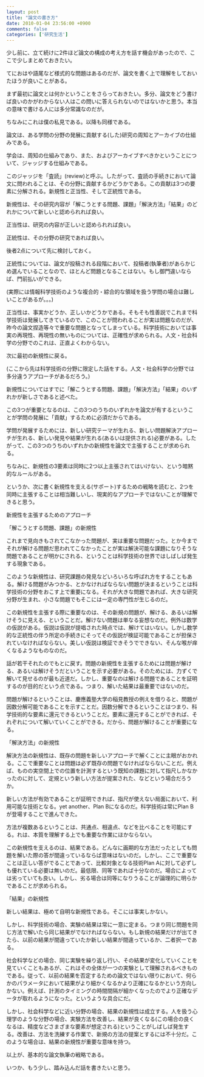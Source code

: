 ```yaml
---
layout: post
title: "論文の書き方"
date: 2010-01-04 23:56:00 +0900
comments: false
categories: ['研究生活']
---
```

少し前に、立て続けに2件ほど論文の構成の考え方を話す機会があったので、ここで少しまとめておきたい。

てにおはや語尾など様式的な問題はあるのだが、論文を書く上で理解をしておいたほうが良いことがある。

まず最初に論文とは何かということをさらっておきたい。多分、論文をどう書けば良いのかがわからない人はこの問いに答えられないのではないかと思う。本当の意味で書ける人には多分常識なのだが。

ちなみにこれは僕の私見である。以降も同様である。

論文は、ある学問の分野の発展に貢献する(した)研究の周知とアーカイブの仕組みである。

学会は、周知の仕組みであり、また、およびアーカイブすべきかということについて、ジャッジする仕組みである。

このジャッジを「査読」(review)と呼ぶ。したがって、査読の手続きにおいて論文に問われることは、その分野に貢献するかどうかである。この貢献は3つの要素に分解される。新規性と正当性、そして正統性である。

新規性は、その研究内容が「解こうとする問題、課題」「解決方法」「結果」のどれかについて新しいと認められれば良い。

正当性は、研究の内容が正しいと認められれば良い。

正統性は、その分野の研究であれば良い。

後者2点について先に検討しておく。

正統性については、論文が投稿される段階において、投稿者(執筆者)があらかじめ選んでいることなので、ほとんど問題となることはない。もし御門違いならば、門前払いができる。

(実際には情報科学技術のような複合的・綜合的な領域を扱う学問の場合は難しいことがあるが。。。)

正当性は、事実かどうか、正しいかどうかである。そもそも性善説でこれまで科学技術は発展してきているので、このことが問われることが実は問題なのだが、昨今の論文捏造等々で重要な問題となってしまっている。科学技術においては事実の再現性、再現性の無いものについては、正確性が求められる。人文・社会科学の分野でのこれは、正直よくわからない。

次に最初の新規性に戻る。

(ここから先は科学技術の分野に限定した話をする。人文・社会科学の分野では多分違うアプローチがあるだろう。)

新規性についてはすでに「解こうとする問題、課題」「解決方法」「結果」のいずれかが新しさであると述べた。

この3つが重要となるのは、この3つのうちのいずれかを論文が有するということが学問の発展に「貢献」するために必須だからである。

学問が発展するためには、新しい研究テーマが生れる、新しい問題解決アプローチが生れる、新しい発見や結果が生れる(あるいは提供される)必要がある。したがって、この3つのうちのいずれかの新規性を論文で主張することが求められる。

ちなみに、新規性の3要素は同時に2つ以上主張されてはいけない、という暗黙的なルールがある。

というか、次に書く新規性を支える(サポート)するための戦略を読むと、2つを同時に主張することは相当難しいし、現実的なアプローチではないことが理解できると思う。

新規性を主張するためのアプローチ

「解こうとする問題、課題」の新規性

これまで見向きもされてこなかった問題が、実は重要な問題だった。とか今までそれが解ける問題だ思われてこなかったことが実は解決可能な課題になりそうな問題であることが明かにされる、ということは科学技術の世界ではしばしば発生する現象である。

このような新規性は、研究課題の発見などいろいろな呼ばれ方をすることもある。解ける問題がみつかる、とかなければならない問題が決まるということは科学技術の分野をおこす上で重要になる。それが大きな問題であれば、大きな研究分野が生まれ、小さな問題でもそこには一定の専門性が生じるのだ。

この新規性を主張する際に重要なのは、その新規の問題が、解ける、あるいは解けそうに見える、ということだ。解けない問題は単なる妄想なのだ。例外は数学の仮説がある。仮説は仮説が提唱された時点では、解けてはいない。しかし数学的な正統性の伴う所定の手続きにそってその仮説が検証可能であることが担保されていなければならない。美しい仮説は検証できそうでできない、そんな喉が痒くなるようなものなのだ。

話が若干それたのでもとに戻す。問題の新規性を主張するためには問題が解ける、あるいは解けそうだということを示す必要がある。そのためには、力ずくで解いて見せるのが最も近道だ。しかし、重要なのは解ける問題であることを証明するのが目的だという点である。つまり、解いた結果は最重要ではないのだ。

問題が解けるということは、慶應義塾大学の稲見教授の例えを借りると、問題が因数分解可能であることを示すことだ。因数分解できるということはつまり、科学技術的な要素に還元できるということだ。要素に還元することができれば、それぞれについて解いていくことができる。だから、問題が解けることが重要になる。

「解決方法」の新規性

解決方法の新規性は、既存の問題を新しいアプローチで解くことに主眼がおかれる。ここで重要なことは問題は必ず既存の問題でなければならないことだ。例えば、ものの実空間上での位置を計測するという既知の課題に対して指尺しかなかったのに対して、定規という新しい方法が提案された、などという場合だろうか。

新しい方法が有効であることが証明できれば、指尺が使えない局面において、利用可能な技術となる。yet another、Plan Bになるのだ。科学技術は常にPlan Bが登場することで進んできた。

方法が複数あるということは、共通点、相違点、などを比べることを可能にする。れは、本質を理解する上でも重要な作業にほかならない。

この新規性を支えるのは、結果である。どんなに画期的な方法だったとしても問題を解いた際の答が間違っているならば意味はないのだ。しかし、ここで重要なことは正しい答がでることであって、比較対象となる技術Plan Aに対して必ずしも優れている必要は無いのだ。最低限、同等であれば十分なのだ。場合によっては劣っていても良い。しかし、劣る場合は同等になりうることが論理的に明らかであることが求められる。

「結果」の新規性

新しい結果は、極めて自明な新規性である。そこには事実しかない。

しかし、科学技術の場合、実験の結果は常に一意に定まる。つまり同じ問題を同じ方法で解いたら同じ結果がでなければならない。もし新規の結果だけが出てきたら、以前の結果が間違っていたか新しい結果が間違っているか、二者択一である。

社会科学などの場合、同じ実験を繰り返し行い、その結果が変化していくことを見ていくこともあるが、これはその全体が一つの実験として理解されるべきものである。従って、以前の結果を否定するための論文ではない限りにおいて、何らかのパラメータにおいて結果がより細かくなるかより正確になるかという方向しかない。例えば、計測のタイミングの時間間隔が細かくなったのでより正確なデータが取れるようになった。というような具合にだ。

しかし、社会科学などに近い分野の場合、結果の新規性は成立する。人を扱う心理学のような分野の場合、実験方法を改善し、結果が良くなる(この場合の良くなるは、精度などさまざまな要素が想定される)ということがしばしば発生する。改善は、方法を洗練する作業で、新規の方法の提案とするには不十分だ。このような場合は、結果の新規性が重要な意味を持つ。

以上が、基本的な論文執筆の戦略である。

いつか、もう少し、踏み込んだ話を書きたいと思う。
